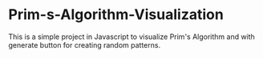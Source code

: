 # Prim-s-Algorithm-Visualization
This is a simple project in Javascript to visualize Prim's Algorithm and with generate button for creating random patterns. 
